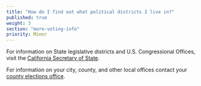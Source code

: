 ```yaml
---
title: "How do I find out what political districts I live in?"
published: true
weight: 3
section: "more-voting-info"
priority: Minor
---
```



For information on State legislative districts and U.S. Congressional Offices, visit the [California Secretary of State](http://www.sos.ca.gov/elections/additional-elections-information/who-are-my-representatives/).  

For information on your city, county, and other local offices contact your [county elections office](#section-election-office-contact).  
